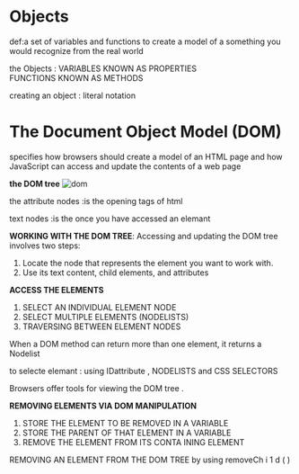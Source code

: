 
# Objects 
def:a set of variables and functions to create a model
of a something you would recognize from the real world 

the Objects  :
VARIABLES KNOWN AS PROPERTIES  
FUNCTIONS KNOWN AS METHODS   

creating an object : 
literal notation 



# The Document Object Model (DOM)

specifies
how browsers should create a model of an HTML
page and how JavaScript can access and update the
contents of a web page 


**the DOM tree**
![dom](https://miro.medium.com/max/875/1*8lKEWPz5X0_eqOcW6HlmxA.png)


the attribute nodes :is the opening tags of html   

text nodes :is the once you have accessed an elemant 

**WORKING WITH
THE DOM TREE**: 
 Accessing and updating the DOM tree involves two steps:
1. Locate the node that represents the element you want to work with.  
2.  Use its text content, child elements, and attributes    



**ACCESS THE ELEMENTS**
1. SELECT AN INDIVIDUAL
ELEMENT NODE  
2. SELECT MULTIPLE
ELEMENTS (NODELISTS)  
3. TRAVERSING BETWEEN
ELEMENT NODES  

When a DOM method can return more than one element, it returns a
Nodelist   

to selecte elemant :
using IDattribute , NODELISTS and CSS SELECTORS 


Browsers offer tools for viewing the DOM tree .  


**REMOVING ELEMENTS VIA
DOM MANIPULATION**

1. STORE THE ELEMENT
TO BE REMOVED IN A
VARIABLE  
2. STORE THE PARENT OF
THAT ELEMENT IN A
VARIABLE  
3. REMOVE THE ELEMENT
FROM ITS CONTA INING
ELEMENT  


REMOVING AN ELEMENT
FROM THE DOM TREE  by using removeCh i 1 d ( )